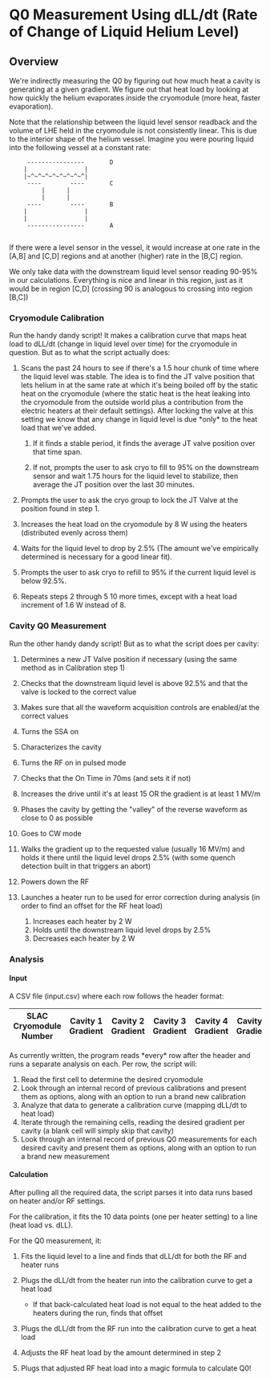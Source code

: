 # Q0 Measurement Using dLL/dt (Rate of Change of Liquid Helium Level) #

## Overview ##
We're indirectly measuring the Q0 by figuring out how much heat a cavity is
generating at a given gradient. We figure out that heat load by looking at how
quickly the helium evaporates inside the cryomodule (more heat, faster 
evaporation).

Note that the relationship between the liquid level sensor readback and the
volume of LHE held in the cryomodule is not consistently linear. This is due to
the interior shape of the helium vessel. Imagine you were pouring liquid into
the following vessel at a constant rate:

```
     ----------------       D
    |                |
    |~^~^~^~^~^~^~^~^|
     ----        ----       C
         |      |
         |      |
     ----        ----       B
    |                |
    |                |
     ----------------       A
    
```
If there were a level sensor in the vessel, it would increase
at one rate in the [A,B] and [C,D] regions and at another (higher) rate in the
[B,C] region. 

We only take data with the downstream liquid level sensor
reading 90-95% in our calculations. Everything is nice and linear in this 
region, just as it would be in region [C,D] (crossing 90 is analogous to 
crossing into region [B,C])

### Cryomodule Calibration ###
Run the handy dandy script! It makes a calibration curve that maps heat load to 
dLL/dt (change in liquid level over time) for the cryomodule in question. 
But as to what the script actually does:
  
1) Scans the past 24 hours to see if there's a 1.5 hour chunk of time where the
liquid level was stable. The idea is to find the JT valve position that lets helium
in at the same rate at which it's being boiled off by the static heat on the cryomodule
(where the static heat is the heat leaking into the cryomodule from the outside
world plus a contribution from the electric heaters at their default settings).
After locking the valve at this setting we know that any change in liquid level
is due \*only* to the heat load that we've added.

    1) If it finds a stable period, it finds the average JT valve position
    over that time span.
    
    2) If not, prompts the user to ask cryo to fill to 95% on the downstream 
    sensor and wait 1.75 hours for the liquid level to stabilize, then average 
    the JT position over the last 30 minutes.
 
2) Prompts the user to ask the cryo group to lock the JT Valve at the position 
found in step 1.

3) Increases the heat load on the cryomodule by 8 W using the heaters 
(distributed evenly across them)

4) Waits for the liquid level to drop by 2.5% (The amount we've empirically determined
is necessary for a good linear fit).

5) Prompts the user to ask cryo to refill to 95% if the current liquid level is below
92.5%.

6) Repeats steps 2 through 5 10 more times, except with a heat load increment of 1.6 W
instead of 8.
    
### Cavity Q0 Measurement ###
Run the other handy dandy script! But as to what the script does per cavity:
1) Determines a new JT Valve position if necessary (using the same method as in
Calibration step 1)

2) Checks that the downstream liquid level is above 92.5% and that the valve is
locked to the correct value

1) Makes sure that all the waveform acquisition controls are enabled/at the
correct values
    
3) Turns the SSA on

4) Characterizes the cavity

4) Turns the RF on in pulsed mode

5) Checks that the On Time in 70ms (and sets it if not)

6) Increases the drive until it's at least 15 OR the gradient is at least 1 MV/m

7) Phases the cavity by getting the "valley" of the reverse waveform as close
to 0 as possible 

8) Goes to CW mode

9) Walks the gradient up to the requested value (usually 16 MV/m) and holds it
there until the liquid level drops 2.5% (with some quench detection built in that
triggers an abort)

10) Powers down the RF

11) Launches a heater run to be used for error correction during analysis (in
order to find an offset for the RF heat load)
    1) Increases each heater by 2 W
    2) Holds until the downstream liquid level drops by 2.5%
    3) Decreases each heater by 2 W
    
### Analysis ###

#### Input ####

A CSV file (input.csv) where each row follows the header format:

| SLAC Cryomodule Number | Cavity 1 Gradient | Cavity 2 Gradient | Cavity 3 Gradient | Cavity 4 Gradient | Cavity 5 Gradient | Cavity 6 Gradient | Cavity 7 Gradient | Cavity 8 Gradient |
|------------------------|-------------------|-------------------|-------------------|-------------------|-------------------|-------------------|-------------------|-------------------|

As currently written, the program reads \*every* row after the header and runs
a separate analysis on each. Per row, the script will:

1) Read the first cell to determine the desired cryomodule
2) Look through an internal record of previous calibrations and 
   present them as options, along with an option to run a brand new calibration
3) Analyze that data to generate a calibration curve (mapping dLL/dt to heat 
   load)
4) Iterate through the remaining cells, reading the desired gradient per 
   cavity (a blank cell will simply skip that cavity)
5) Look through an internal record of previous Q0 measurements for each desired
   cavity and present them as options, along with an option to run a brand new
   measurement
    
#### Calculation ####
After pulling all the required data, the script parses it into data runs based 
on heater and/or RF settings.

For the calibration, it fits the 10 data points (one per heater setting) 
to a line (heat load vs. dLL).

For the Q0 measurement, it:

1) Fits the liquid level to a line and finds that dLL/dt for both the RF and 
heater runs

2) Plugs the dLL/dt from the heater run into the calibration curve to
get a heat load
    
    - If that back-calculated heat load is not equal to the heat added to the 
    heaters during the run, finds that offset

3) Plugs the dLL/dt from the RF run into the calibration curve to
get a heat load

4) Adjusts the RF heat load by the amount determined in step 2

5) Plugs that adjusted RF heat load into a magic formula to calculate Q0!